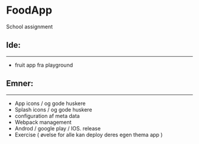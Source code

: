# FoodApp
School assignment

## Ide:
--------------------
* fruit app fra playground


## Emner:
----------------------
* App icons / og gode huskere
* Splash icons / og gode huskere
* configuration af meta data
* Webpack management
* Androd / google play / IOS. release
* Exercise ( øvelse for alle kan deploy deres egen thema app )
